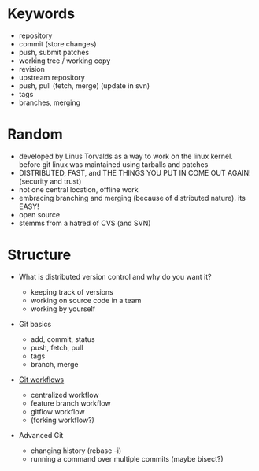 # Keywords
- repository
- commit (store changes)
- push, submit patches
- working tree / working copy
- revision
- upstream repository
- push, pull (fetch, merge) (update in svn)
- tags
- branches, merging

# Random
- developed by Linus Torvalds as a way to work on the linux kernel.
  before git linux was maintained using tarballs and patches
- DISTRIBUTED, FAST, and THE THINGS YOU PUT IN COME OUT AGAIN! (security and trust)
- not one central location, offline work
- embracing branching and merging (because of distributed nature). its EASY!
- open source
- stemms from a hatred of CVS (and SVN)

# Structure

* What is distributed version control and why do you want it?
  - keeping track of versions
  - working on source code in a team
  - working by yourself

* Git basics
  - add, commit, status
  - push, fetch, pull
  - tags
  - branch, merge

* [Git workflows](http://www.atlassian.com/git/workflows#!workflow-overview)
  - centralized workflow
  - feature branch workflow
  - gitflow workflow
  - (forking workflow?)

* Advanced Git
  - changing history (rebase -i)
  - running a command over multiple commits (maybe bisect?)
